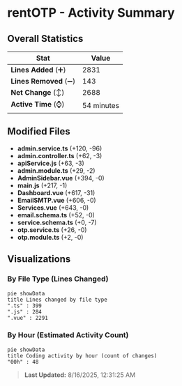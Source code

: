 # rentOTP - Activity Summary 

## Overall Statistics

| Stat                   | Value                                                             |
| ---------------------- | ----------------------------------------------------------------- |
| **Lines Added** (➕)   | 2831                                          |
| **Lines Removed** (➖) | 143                                        |
| **Net Change** (↕)    | 2688                |
| **Active Time** (⌚)   | 54 minutes |


## Modified Files
- **admin.service.ts** (+120, -96)
- **admin.controller.ts** (+62, -3)
- **apiService.js** (+63, -3)
- **admin.module.ts** (+29, -2)
- **AdminSidebar.vue** (+394, -0)
- **main.js** (+217, -1)
- **Dashboard.vue** (+617, -31)
- **EmailSMTP.vue** (+606, -0)
- **Services.vue** (+643, -0)
- **email.schema.ts** (+52, -0)
- **service.schema.ts** (+0, -7)
- **otp.service.ts** (+26, -0)
- **otp.module.ts** (+2, -0)

## Visualizations

### By File Type (Lines Changed)

```mermaid
pie showData
title Lines changed by file type
".ts" : 399
".js" : 284
".vue" : 2291
```

### By Hour (Estimated Activity Count)

```mermaid
pie showData
title Coding activity by hour (count of changes)
"00h" : 48
```


> **Last Updated:** 8/16/2025, 12:31:25 AM